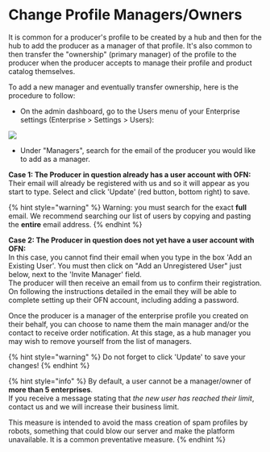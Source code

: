 # Change Profile Managers/Owners

It is common for a producer's profile to be created by a hub and then for the hub to add the producer as a manager of that profile. It's also common to then transfer the "ownership" (primary manager) of the profile to the producer when the producer accepts to manage their profile and product catalog themselves.&#x20;

To add a new manager and eventually transfer ownership, here is the procedure to follow:&#x20;

* On the admin dashboard, go to the Users menu of your Enterprise settings (Enterprise > Settings > Users):

![](../../.gitbook/assets/changeowner.jpg)

* Under "Managers", search for the email of the producer you would like to add as a manager.

**Case 1: The Producer in question already has a user account with OFN:** \
Their email will already be registered with us and so it will appear as you start to type. Select and click 'Update' (red button, bottom right) to save.

{% hint style="warning" %}
Warning: you must search for the exact **full** email. We recommend searching our list of users by copying and pasting the **entire** email address.
{% endhint %}

**Case 2: The Producer in question does not yet have a user account with OFN:**\
In this case, you cannot find their email when you type in the box 'Add an Existing User'. You must then click on "Add an Unregistered User" just below, next to the 'Invite Manager' field. \
The producer will then receive an email from us to confirm their registration.  On following the instructions detailed in the email they will be able to complete setting up their OFN account, including adding a password.

Once the producer is a manager of the enterprise profile you created on their behalf, you can choose to name them the main manager and/or the contact to receive order notification.  At this stage, as a hub manager you may wish to remove yourself from the list of managers.&#x20;

{% hint style="warning" %}
Do not forget to click 'Update' to save your changes!
{% endhint %}

{% hint style="info" %}
By default, a user cannot be a manager/owner of **more than 5 enterprises**. \
If you receive a message stating that _the new user has reached their limit_, contact us and we will increase their business limit.&#x20;

This measure is intended to avoid the mass creation of spam profiles by robots, something that could blow our server and make the platform unavailable. It is a common preventative measure.
{% endhint %}
